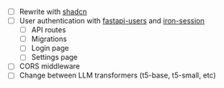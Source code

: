 - [ ] Rewrite with [shadcn](https://ui.shadcn.com/)
- [ ] User authentication with [fastapi-users](https://github.com/fastapi-users/fastapi-users) and [iron-session](https://github.com/vvo/iron-session)
  - [ ] API routes
  - [ ] Migrations
  - [ ] Login page
  - [ ] Settings page
- [ ] CORS middleware
- [ ] Change between LLM transformers (t5-base, t5-small, etc)
